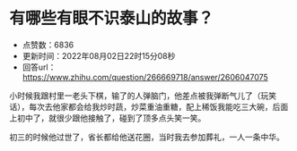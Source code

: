 # 有哪些有眼不识泰山的故事？
- 点赞数：6836
- 更新时间：2022年08月02日22时15分08秒
- 回答url：https://www.zhihu.com/question/266669718/answer/2606047075
<body>
 <p data-pid="9rDiO_6x">小时候我跟村里一老头下棋，输了的人弹脑门，他差点被我弹断气儿了（玩笑话），每次去他家都会给我炒时蔬，炒菜重油重糖，配上稀饭我能吃三大碗，后面上初中了，就很少跟他接触了，碰到了顶多点头笑一笑。</p>
 <p data-pid="4ByJmToJ">初三的时候他过世了，省长都给他送花圈，当时我去参加葬礼，一人一条中华。</p>
</body>